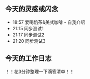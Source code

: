 ## 今天的灵感或闪念

- 18:57 爱喝奶茶&美式咖啡 - 自我介绍<br>
- 21:15 同步测试1
- 21:17 同步测试2
- 21:20 同步测试3

## 今天的工作日志

！！花3分钟整理一下滴答清单！！
